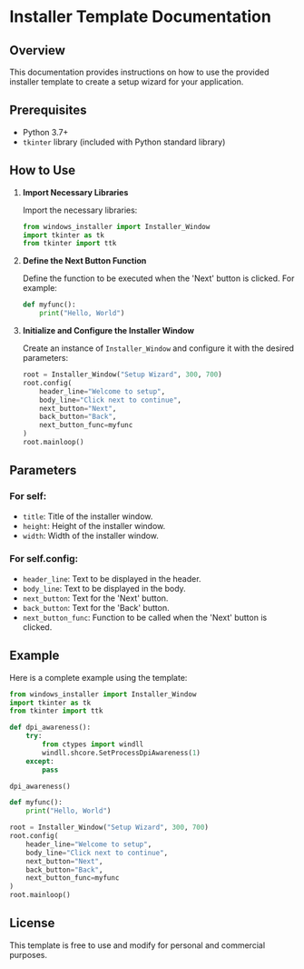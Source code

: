 # Installer Template Documentation

## Overview
This documentation provides instructions on how to use the provided installer template to create a setup wizard for your application.

## Prerequisites
- Python 3.7+
- `tkinter` library (included with Python standard library)

## How to Use

1. **Import Necessary Libraries**

   Import the necessary libraries:
    ```Python
   from windows_installer import Installer_Window
   import tkinter as tk
   from tkinter import ttk
   ```

2. **Define the Next Button Function**

   Define the function to be executed when the 'Next' button is clicked. For example:
   ```python
   def myfunc():
       print("Hello, World")
   ```

3. **Initialize and Configure the Installer Window**

   Create an instance of `Installer_Window` and configure it with the desired parameters:
   ```python
   root = Installer_Window("Setup Wizard", 300, 700)
   root.config(
       header_line="Welcome to setup", 
       body_line="Click next to continue", 
       next_button="Next", 
       back_button="Back", 
       next_button_func=myfunc
   )
   root.mainloop()
   ```

## Parameters

### **For self:**
- `title`: Title of the installer window.
- `height`: Height of the installer window.
- `width`: Width of the installer window.

### **For self.config:**

- `header_line`: Text to be displayed in the header.
- `body_line`: Text to be displayed in the body.
- `next_button`: Text for the 'Next' button.
- `back_button`: Text for the 'Back' button.
- `next_button_func`: Function to be called when the 'Next' button is clicked.

## Example

Here is a complete example using the template:

```Python
from windows_installer import Installer_Window
import tkinter as tk
from tkinter import ttk

def dpi_awareness():
    try:
        from ctypes import windll
        windll.shcore.SetProcessDpiAwareness(1)
    except:
        pass

dpi_awareness()

def myfunc():
    print("Hello, World")

root = Installer_Window("Setup Wizard", 300, 700)
root.config(
    header_line="Welcome to setup", 
    body_line="Click next to continue", 
    next_button="Next", 
    back_button="Back", 
    next_button_func=myfunc
)
root.mainloop()
```

## License
This template is free to use and modify for personal and commercial purposes.